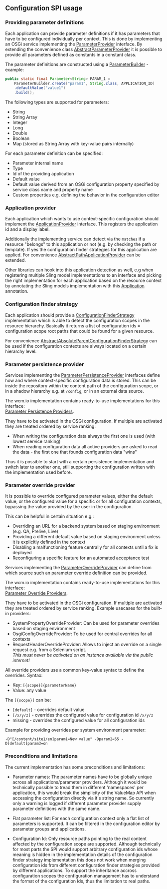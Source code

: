 ## Configuration SPI usage

### Providing parameter definitions

Each application can provide parameter definitions if it has parameters that have to be configured individually
per context. This is done by implementing an OSGi service implementing the [ParameterProvider][parameter-provider]
interface. By extending the convenience class [AbstractParameterProvider][abstract-parameter-provider] it is possible
to provide all parameters defined as constants in a constant class.

The parameter definitions are constructed using a [ParameterBuilder][parameter-builder] - example:

```java
public static final Parameter<String> PARAM_1 =
    ParameterBuilder.create("param1", String.class, APPLICATION_ID)
    .defaultValue("value1")
    .build();
```

The following types are supported for parameters:

- String
- String Array
- Integer
- Long
- Double
- Boolean
- Map (stored as String Array with key-value pairs internally)

For each parameter definition can be specified:

- Parameter internal name
- Type
- Id of the providing application
- Default value
- Default value derived from an OSGi configuration property specified by service class name and property name
- Custom properties e.g. defining the behavior in the configuration editor


### Application provider

Each application which wants to use context-specific configuration should implement the
[ApplicationProvider][application-provider] interface. This registers the application id and a display label.

Additionally the implementing service can detect via the `matches` if a resource "belongs" to this application or
not (e.g. by checking the path or template). If yes the configuration finder strategies for this application are
applied. For convenience [AbstractPathApplicationProvider][abstract-path-application-provider] can be extended.

Other libraries can hook into this application detection as well, e.g when registering multiple Sling model
implementations to an interface and picking the right implementation for each application based on the resource
context by annotating the Sling models implementation with this [Application][application-annotation] annotation.


### Configuration finder strategy

Each application should provide a [ConfigurationFinderStrategy][finder-strategy] implementation which is able
to detect the configuration scopes in the resource hierarchy. Basically it returns a list of configuration ids
= configuration scope root paths that could be found for a given resource.

For convenience [AbstractAbsoluteParentConfigurationFinderStrategy][abstract-finder-strategy] can be used 
if the configuration contexts are always located on a certain hierarchy level.


### Parameter persistence provider

Services implementing the [ParameterPersistenceProvider][persistence-provider] interfaces define how and where
context-specific configuration data is stored. This can be inside the repository within the content path of the
configuration scope, or in a shadow hierarchy e.g. at `/config`, or in an external data source.

The wcm.io implementation contains ready-to-use implementations for this interface:<br/>
[Parameter Persistence Providers][core-persistence-providers].

They have to be activated in the OSGi configuration. If multiple are activated they are treated ordered by
service ranking:

- When writing the configuration data always the first one is used (with lowest service ranking)
- When reading configuration data all active providers are asked to read the data - the first one that
  founds configuration data "wins"
  
Thus it is possible to start with a certain persistence implementation and switch later to another one, still
supporting the configuration written with the implementation used before.


### Parameter override provider

It is possible to override configured parameter values, either the default value, or the configured value for a
specific or for all configuration contexts, bypassing the value provided by the user in the configuration.

This can be helpful in certain situation e.g.:

- Overriding an URL for a backend system based on staging environment (e.g. QA, Prelive, Live)
- Providing a different default value based on staging environment unless it is explicitly defined in the context
- Disabling a malfunctioning feature centrally for all contexts until a fix is deployed
- Reconfiguring a specific feature for an automated acceptance test

Services implementing the [ParameterOverrideProvider][override-provider] can define from which source such an
parameter override definition can be provided.

The wcm.io implementation contains ready-to-use implementations for this interface:<br/>
[Parameter Override Providers][core-override-providers].

They have to be activated in the OSGi configuration. If multiple are activated they are treated ordered by
service ranking. Example usecases for the built-in providers:

- SystemPropertyOverrideProvider: Can be used for parameter overrides based on staging environment
- OsgiConfigOverrideProvider: To be used for central overrides for all contexts
- RequestHeaderOverrideProvider: Allows to inject an override on a single request e.g. from a Selenium script.<br/>
  _This must never be activated on an instance available via the public internet!_
  
All override providers use a common key-value syntax to define the overrides. Syntax:

* Key: `[{scope}]{parameterName}`
* Value: any value

The `[{scope}]` can be:

* `[default]` - overrides default value
* `[/x/y/z]` - overrides the configured value for configuration id `/x/y/z`
* missing - overrides the configured value for all configuration ids

Example for providing overrides per system environment parameter:

```
-D"[/content/site1/en]param1=New value" -Dparam2=55 -D[default]param3=on
```


### Preconditions and limitations

The current implementation has some preconditions and limitations:

- Parameter names: The parameter names have to be globally unique across all applications/parameter providers.
  Although it would be technically possible to tread them in different 'namespaces' per application, this would
  break the simplicity of the ValueMap API when accessing the configuration directly via it's string name. So
  currently only a warning is logged if different parameter provider supply parameter definitions with the same name.

- Flat parameter list: For each configuration context only a flat list of parameters is supported. It can be
  filtered in the configuration editor by parameter groups and applications. 

- Configuration Id: Only resource paths pointing to the real content affected by the configuration scope are supported.
  Although technically for most parts the SPI would support arbitrary configuration ids whose meaning is hidden
  in the implementation details of the configuration finder strategy implementation this does not work when
  merging configuration ids from different configuration finder strategies provided by different applications. To
  support the inheritance accross configuration scopes the configuration management has to understand the format
  of the configuration Ids, thus the limitation to real paths.    




[parameter-builder]: apidocs/io/wcm/config/api/ParameterBuilder.html
[parameter-provider]: apidocs/io/wcm/config/spi/ParameterProvider.html
[abstract-parameter-provider]: apidocs/io/wcm/config/spi/helpers/AbstractParameterProvider.html
[application-provider]: apidocs/io/wcm/config/spi/ApplicationProvider.html
[abstract-path-application-provider]: apidocs/io/wcm/config/spi/helpers/AbstractPathApplicationProvider.html
[finder-strategy]: apidocs/io/wcm/config/spi/ConfigurationFinderStrategy.html
[abstract-finder-strategy]: apidocs/io/wcm/config/spi/helpers/AbstractAbsoluteParentConfigurationFinderStrategy.html
[persistence-provider]: apidocs/io/wcm/config/spi/ParameterPersistenceProvider.html
[override-provider]: apidocs/io/wcm/config/spi/ParameterOverrideProvider.html
[application-annotation]: apidocs/io/wcm/config/spi/annotations/Application.html
[core-persistence-providers]: ../core/apidocs/io/wcm/config/core/persistence/package-summary.html
[core-override-providers]: ../core/apidocs/io/wcm/config/core/override/package-summary.html
